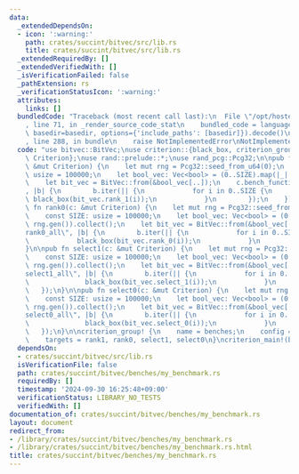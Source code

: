 ```yaml
---
data:
  _extendedDependsOn:
  - icon: ':warning:'
    path: crates/succint/bitvec/src/lib.rs
    title: crates/succint/bitvec/src/lib.rs
  _extendedRequiredBy: []
  _extendedVerifiedWith: []
  _isVerificationFailed: false
  _pathExtension: rs
  _verificationStatusIcon: ':warning:'
  attributes:
    links: []
  bundledCode: "Traceback (most recent call last):\n  File \"/opt/hostedtoolcache/Python/3.10.15/x64/lib/python3.10/site-packages/onlinejudge_verify/documentation/build.py\"\
    , line 71, in _render_source_code_stat\n    bundled_code = language.bundle(stat.path,\
    \ basedir=basedir, options={'include_paths': [basedir]}).decode()\n  File \"/opt/hostedtoolcache/Python/3.10.15/x64/lib/python3.10/site-packages/onlinejudge_verify/languages/rust.py\"\
    , line 288, in bundle\n    raise NotImplementedError\nNotImplementedError\n"
  code: "use bitvec::BitVec;\nuse criterion::{black_box, criterion_group, criterion_main,\
    \ Criterion};\nuse rand::prelude::*;\nuse rand_pcg::Pcg32;\n\npub fn rank1(c:\
    \ &mut Criterion) {\n    let mut rng = Pcg32::seed_from_u64(0);\n    const SIZE:\
    \ usize = 100000;\n    let bool_vec: Vec<bool> = (0..SIZE).map(|_| rng.gen()).collect();\n\
    \    let bit_vec = BitVec::from(&bool_vec[..]);\n    c.bench_function(\"rank1_all\"\
    , |b| {\n        b.iter(|| {\n            for i in 0..SIZE {\n               \
    \ black_box(bit_vec.rank_1(i));\n            }\n        });\n    });\n}\n\npub\
    \ fn rank0(c: &mut Criterion) {\n    let mut rng = Pcg32::seed_from_u64(0);\n\
    \    const SIZE: usize = 100000;\n    let bool_vec: Vec<bool> = (0..SIZE).map(|_|\
    \ rng.gen()).collect();\n    let bit_vec = BitVec::from(&bool_vec[..]);\n    c.bench_function(\"\
    rank0_all\", |b| {\n        b.iter(|| {\n            for i in 0..SIZE {\n    \
    \            black_box(bit_vec.rank_0(i));\n            }\n        });\n    });\n\
    }\n\npub fn select1(c: &mut Criterion) {\n    let mut rng = Pcg32::seed_from_u64(0);\n\
    \    const SIZE: usize = 100000;\n    let bool_vec: Vec<bool> = (0..SIZE).map(|_|\
    \ rng.gen()).collect();\n    let bit_vec = BitVec::from(&bool_vec[..]);\n    c.bench_function(\"\
    select1_all\", |b| {\n        b.iter(|| {\n            for i in 0..SIZE {\n  \
    \              black_box(bit_vec.select_1(i));\n            }\n        });\n \
    \   });\n}\n\npub fn select0(c: &mut Criterion) {\n    let mut rng = Pcg32::seed_from_u64(0);\n\
    \    const SIZE: usize = 100000;\n    let bool_vec: Vec<bool> = (0..SIZE).map(|_|\
    \ rng.gen()).collect();\n    let bit_vec = BitVec::from(&bool_vec[..]);\n    c.bench_function(\"\
    select0_all\", |b| {\n        b.iter(|| {\n            for i in 0..SIZE {\n  \
    \              black_box(bit_vec.select_0(i));\n            }\n        });\n \
    \   });\n}\n\ncriterion_group! {\n    name = benches;\n    config = Criterion::default();\n\
    \    targets = rank1, rank0, select1, select0\n}\ncriterion_main!(benches);\n"
  dependsOn:
  - crates/succint/bitvec/src/lib.rs
  isVerificationFile: false
  path: crates/succint/bitvec/benches/my_benchmark.rs
  requiredBy: []
  timestamp: '2024-09-30 16:25:48+09:00'
  verificationStatus: LIBRARY_NO_TESTS
  verifiedWith: []
documentation_of: crates/succint/bitvec/benches/my_benchmark.rs
layout: document
redirect_from:
- /library/crates/succint/bitvec/benches/my_benchmark.rs
- /library/crates/succint/bitvec/benches/my_benchmark.rs.html
title: crates/succint/bitvec/benches/my_benchmark.rs
---
```

